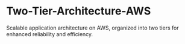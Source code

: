 # Two-Tier-Architecture-AWS
Scalable application architecture on AWS, organized into two tiers for enhanced reliability and efficiency.
